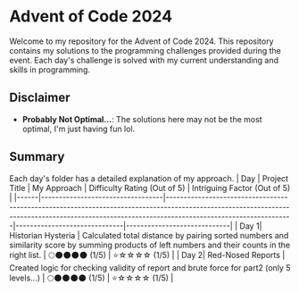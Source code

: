 
# Advent of Code 2024
Welcome to my repository for the Advent of Code 2024. This repository contains my solutions to the programming challenges provided during the event. Each day's challenge is solved with my current understanding and skills in programming.

## Disclaimer
-  **Probably Not Optimal...**: The solutions here may not be the most optimal, I'm just having fun lol.

## Summary
Each day's folder has a detailed explanation of my approach.
| Day | Project Title | My Approach | Difficulty Rating (Out of 5) | Intriguing Factor (Out of 5) |
|------|----------------------------------|-----------------------------------------------------------------------------------------------------------------------------------------------------------------------------------------------|------------------------------|-----------------------------|
| Day 1| Historian Hysteria | Calculated total distance by pairing sorted numbers and similarity score by summing products of left numbers and their counts in the right list. | 🌕🌑🌑🌑🌑 (1/5) | ⭐️☆☆☆☆ (1/5) |
| Day 2| Red-Nosed Reports | Created logic for checking validity of report and brute force for part2 (only 5 levels...) | 🌕🌑🌑🌑🌑 (1/5) | ⭐️☆☆☆☆ (1/5) |